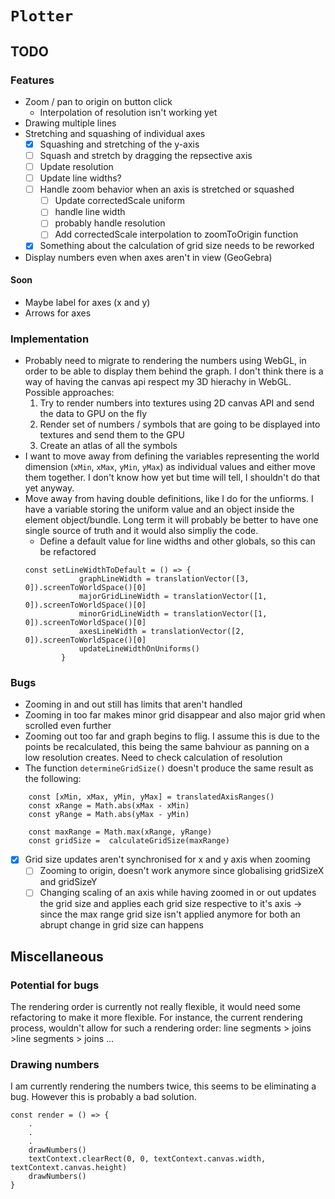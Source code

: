 # `Plotter`
## TODO 
### Features
- Zoom / pan to origin on button click
    - Interpolation of resolution isn't working yet
- Drawing multiple lines
- Stretching and squashing of individual axes
    - [x] Squashing and stretching of the y-axis
    - [ ] Squash and stretch by dragging the repsective axis
    - [ ] Update resolution
    - [ ] Update line widths?
    - [ ] Handle zoom behavior when an axis is stretched or squashed
        - [ ] Update correctedScale uniform
        - [ ] handle line width
        - [ ] probably handle resolution
        - [ ] Add correctedScale interpolation to zoomToOrigin function
    - [x] Something about the calculation of grid size needs to be reworked 
- Display numbers even when axes aren't in view (GeoGebra)
#### Soon
- Maybe label for axes (x and y)
- Arrows for axes



### Implementation 
- Probably need to migrate to rendering the numbers using WebGL, in order to be able to display them behind the graph. I don't think there is a way of having the canvas api respect my 3D hierachy in WebGL.
Possible approaches:
    1. Try to render numbers into textures using 2D canvas API and send the data to GPU on the fly
    2. Render set of numbers / symbols that are going to be displayed into textures and send them to the GPU 
    3. Create an atlas of all the symbols
- I want to move away from defining the variables representing the world dimension (`xMin`, `xMax`, `yMin`, `yMax`) as individual values and either move them together. I don't know how yet but time will tell, I shouldn't do that yet anyway.
- Move away from having double definitions, like I do for the unfiorms. I have a variable storing the uniform value and an object inside the element object/bundle. Long term it will probably be better to have one single source of truth and it would also simpliy the code. 
    - Define a default value for line widths and other globals, so this can be refactored
    ```JS
    const setLineWidthToDefault = () => {
                graphLineWidth = translationVector([3, 0]).screenToWorldSpace()[0]
                majorGridLineWidth = translationVector([1, 0]).screenToWorldSpace()[0]
                minorGridLineWidth = translationVector([1, 0]).screenToWorldSpace()[0]
                axesLineWidth = translationVector([2, 0]).screenToWorldSpace()[0]
                updateLineWidthOnUniforms()
            }
    ```

### Bugs
- Zooming in and out still has limits that aren't handled
- Zooming in too far makes minor grid disappear and also major grid when scrolled even further
- Zooming out too far and graph begins to flig. I assume this is due to the points be recalculated, this being the same bahviour as panning on a low resolution creates. Need to check calculation of resolution 
- The function `determineGridSize()` doesn't produce the same result as the following:
```JS
    const [xMin, xMax, yMin, yMax] = translatedAxisRanges()
    const xRange = Math.abs(xMax - xMin)
    const yRange = Math.abs(yMax - yMin)

    const maxRange = Math.max(xRange, yRange)
    const gridSize =  calculateGridSize(maxRange)
```
- [x] Grid size updates aren't synchronised for x and y axis when zooming
    - [ ] Zooming to origin, doesn't work anymore since globalising gridSizeX and gridSizeY
    - [ ] Changing scaling of an axis while having zoomed in or out updates the grid size and applies each grid size respective to it's axis -> since the max range grid size isn't applied anymore for both an abrupt change in grid size can happens

## Miscellaneous 
### Potential for bugs
The rendering order is currently not really flexible, it would need some refactoring to make it more flexible. For instance, the current rendering process, wouldn't allow for such a rendering order: line segments > joins >line segments > joins ...

### Drawing numbers
I am currently rendering the numbers twice, this seems to be eliminating a bug. However this is probably a bad solution.
```JS
const render = () => {
    .
    .
    .
    drawNumbers()
    textContext.clearRect(0, 0, textContext.canvas.width, textContext.canvas.height)
    drawNumbers()
}
```
